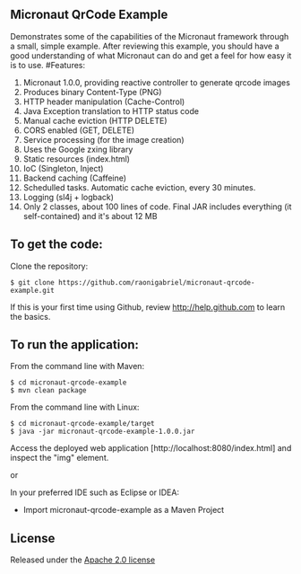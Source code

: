 Micronaut QrCode Example
-------------------
Demonstrates some of the capabilities of the Micronaut framework through a small, simple example.
After reviewing this example, you should have a good understanding of what Micronaut can do and get a feel for how easy it is to use.
#Features:

1. Micronaut 1.0.0, providing reactive controller to generate qrcode images
  1. Produces binary Content-Type (PNG)
  2. HTTP header manipulation (Cache-Control)
  3. Java Exception translation to HTTP status code
  4. Manual cache eviction (HTTP DELETE)
  5. CORS enabled (GET, DELETE)
2. Service processing (for the image creation)
  1. Uses the Google zxing library
3. Static resources (index.html)
4. IoC (Singleton, Inject)
5. Backend caching (Caffeine)
6. Schedulled tasks. Automatic cache eviction, every 30 minutes.
7. Logging (sl4j + logback)
8. Only 2 classes, about 100 lines of code. Final JAR includes everything (it self-contained) and it's about 12 MB

To get the code:
-------------------
Clone the repository:

    $ git clone https://github.com/raonigabriel/micronaut-qrcode-example.git

If this is your first time using Github, review http://help.github.com to learn the basics.

To run the application:
-------------------	
From the command line with Maven:

    $ cd micronaut-qrcode-example
    $ mvn clean package

From the command line with Linux:

    $ cd micronaut-qrcode-example/target
    $ java -jar micronaut-qrcode-example-1.0.0.jar

Access the deployed web application [http://localhost:8080/index.html] and inspect the "img" element. 

or

In your preferred IDE such as Eclipse or IDEA:

* Import micronaut-qrcode-example as a Maven Project

## License

Released under the [Apache 2.0 license](http://www.apache.org/licenses/LICENSE-2.0.html)
